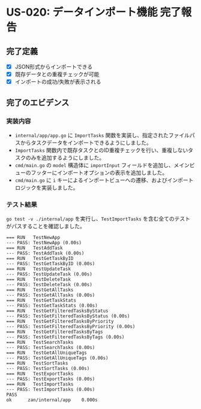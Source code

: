 # US-020: データインポート機能 完了報告

## 完了定義

- [x] JSON形式からインポートできる
- [x] 既存データとの重複チェックが可能
- [x] インポートの成功/失敗が表示される

## 完了のエビデンス

### 実装内容

- `internal/app/app.go` に `ImportTasks` 関数を実装し、指定されたファイルパスからタスクデータをインポートできるようにしました。
- `ImportTasks` 関数内で既存タスクとのID重複チェックを行い、重複しないタスクのみを追加するようにしました。
- `cmd/main.go` の `model` 構造体に `importInput` フィールドを追加し、メインビューのフッターにインポートオプションの表示を追加しました。
- `cmd/main.go` に `i` キーによるインポートビューへの遷移、およびインポートロジックを実装しました。

### テスト結果

`go test -v ./internal/app` を実行し、`TestImportTasks` を含む全てのテストがパスすることを確認しました。

```
=== RUN   TestNewApp
--- PASS: TestNewApp (0.00s)
=== RUN   TestAddTask
--- PASS: TestAddTask (0.00s)
=== RUN   TestGetTaskByID
--- PASS: TestGetTaskByID (0.00s)
=== RUN   TestUpdateTask
--- PASS: TestUpdateTask (0.00s)
=== RUN   TestDeleteTask
--- PASS: TestDeleteTask (0.00s)
=== RUN   TestGetAllTasks
--- PASS: TestGetAllTasks (0.00s)
=== RUN   TestGetTaskStats
--- PASS: TestGetTaskStats (0.00s)
=== RUN   TestGetFilteredTasksByStatus
--- PASS: TestGetFilteredTasksByStatus (0.00s)
=== RUN   TestGetFilteredTasksByPriority
--- PASS: TestGetFilteredTasksByPriority (0.00s)
=== RUN   TestGetFilteredTasksByTags
--- PASS: TestGetFilteredTasksByTags (0.00s)
=== RUN   TestSearchTasks
--- PASS: TestSearchTasks (0.00s)
=== RUN   TestGetAllUniqueTags
--- PASS: TestGetAllUniqueTags (0.00s)
=== RUN   TestSortTasks
--- PASS: TestSortTasks (0.00s)
=== RUN   TestExportTasks
--- PASS: TestExportTasks (0.00s)
=== RUN   TestImportTasks
--- PASS: TestImportTasks (0.00s)
PASS
ok  	zan/internal/app	0.000s